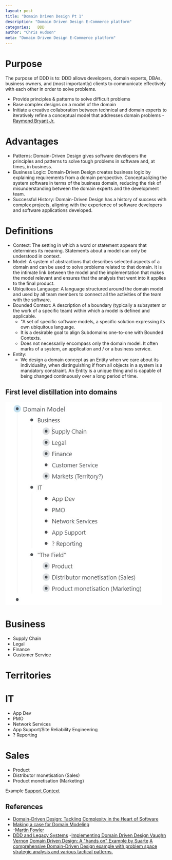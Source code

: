 ```yaml
---
layout: post
title: "Domain Driven Design Pt 1"
description: "Domain Driven Design E-Commerce platform"  
categories:   DDD
author: "Chris Hudson"
meta: "Domain Driven Design E-Commerce platform" 
---
```


# Purpose
The purpose of DDD is to:
DDD allows developers, domain experts, DBAs, business owners, and (most importantly) clients to communicate effectively with each other in order to solve problems.

- Provide principles & patterns to solve difficult problems
- Base complex designs on a model of the domain
- Initiate a creative collaboration between technical and domain experts to iteratively refine a conceptual model that addresses domain problems - [Raymond Bryant Jr.](https://simpleprogrammer.com/importance-domain-driven-design/)

# Advantages
- Patterns: Domain-Driven Design gives software developers the principles and patterns to solve tough problems in software and, at times, in business.
- Business Logic: Domain-Driven Design creates business logic by explaining requirements from a domain perspective. Conceptualizing the system software in terms of the business domain, reducing the risk of misunderstanding between the domain experts and the development team.
- Successful History: Domain-Driven Design has a history of success with complex projects, aligning with the experience of software developers and software applications developed.

# Definitions
- Context: The setting in which a word or statement appears that determines its meaning. Statements about a model can only be understood in context.
- Model: A system of abstractions that describes selected aspects of a domain and can be used to solve problems related to that domain. It is the intimate link between the model and the implementation that makes the model relevant and ensures that the analysis that went into it applies to the final product.
- Ubiquitous Language: A language structured around the domain model and used by all team members to connect all the activities of the team with the software.
- Bounded Context: A description of a boundary (typically a subsystem or the work of a specific team) within which a model is defined and applicable.
    - "A set of specific software models, a specific solution expressing its own ubiquitous language.
    - It is a desirable goal to align Subdomains one-to-one with Bounded Contexts.
    - Does not necessarily encompass only the domain model. It often marks of a system, an application and / or a business service.
- Entity:
    - We design a domain concept as an Entity when we care about its individuality, when distinguishing if from all objects in a system is a mandatory constraint. An Entity is a unique thing and is capable of being changed continuously over a long period of time.

## First level distillation into domains
![Domain Level 1](/Files/blog/1stRoundDomain.JPG)

# Business
- Supply Chain
- Legal
- Finance
- Customer Service

# Territories

# IT
- App Dev
- PMO
- Network Services
- App Support/Site Reliability Engineering
- ? Reporting

# Sales
- Product
- Distributor monetisation (Sales)
- Product monetisation (Marketing)


Example [Support Context](https://martinfowler.com/bliki/images/boundedContext/sketch.png)

## References
- [Domain-Driven Design: Tackling Complexity in the Heart of Software](https://www.amazon.com/Domain-Driven-Design-Tackling-Complexity-Software/dp/0321125215/ref=sr_1_3?crid=1M72P4RSSCYU3&keywords=domain+driven+design&qid=1558010706&s=gateway&sprefix=domain+d%2Caps%2C166&sr=8-3)
- [Making a case for Domain Modeling](https://hackernoon.com/making-a-case-for-domain-modeling-17cf47030732)
- -[Martin Fowler](https://martinfowler.com/bliki/BoundedContext.html)
- [DDD and Legacy Systems](http://domainlanguage.com/wp-content/uploads/2016/04/GettingStartedWithDDDWhenSurroundedByLegacySystemsV1.pdf)
-[Implementing Domain Driven Design Vaughn Vernon](https://www.amazon.com/s?k=implementing+domain+driven+design&gclid=CjwKCAjwlPTmBRBoEiwAHqpvhdVa2Wu74MOajqxnNJ_pSTfdm8hFR0S24-KIVk3eudsAfLZQBQalJBoCx20QAvD_BwE&hvadid=177148931884&hvdev=c&hvlocphy=9012281&hvnetw=g&hvpos=1t1&hvqmt=e&hvrand=3985997389831383328&hvtargid=kwd-48166794891&hydadcr=16434_9739212&tag=googhydr-20&ref=pd_sl_9b0pg2eh2j_e)
[Domain Driven Design: A "hands on" Example by Suarte](https://www.codeproject.com/Articles/1094773/Domain-Driven-Design-A-hands-on-Example-Part-of-2?display=Print)
[A comprehensive Domain-Driven Design example with problem space strategic analysis and various tactical patterns.](https://github.com/ddd-by-examples/library)
